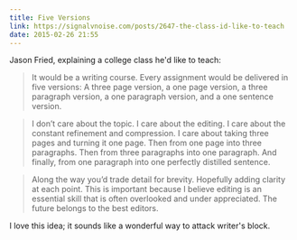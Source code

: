 ```yaml
---
title: Five Versions
link: https://signalvnoise.com/posts/2647-the-class-id-like-to-teach
date: 2015-02-26 21:55
---
```

Jason Fried, explaining a college class he'd like to teach: 

> It would be a writing course. Every assignment would be delivered in five versions: A three page version, a one page version, a three paragraph version, a one paragraph version, and a one sentence version.

> I don’t care about the topic. I care about the editing. I care about the constant refinement and compression. I care about taking three pages and turning it one page. Then from one page into three paragraphs. Then from three paragraphs into one paragraph. And finally, from one paragraph into one perfectly distilled sentence.

> Along the way you’d trade detail for brevity. Hopefully adding clarity at each point. This is important because I believe editing is an essential skill that is often overlooked and under appreciated. The future belongs to the best editors.

I love this idea; it sounds like a wonderful way to attack writer's block. 